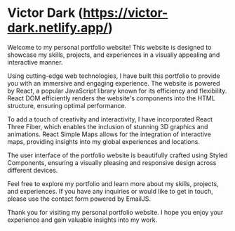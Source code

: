 # Victor Dark (https://victor-dark.netlify.app/)

Welcome to my personal portfolio website! This website is designed to showcase my skills, projects, and experiences in a visually appealing and interactive manner. 

Using cutting-edge web technologies, I have built this portfolio to provide you with an immersive and engaging experience. The website is powered by React, a popular JavaScript library known for its efficiency and flexibility. React DOM efficiently renders the website's components into the HTML structure, ensuring optimal performance.

To add a touch of creativity and interactivity, I have incorporated React Three Fiber, which enables the inclusion of stunning 3D graphics and animations. React Simple Maps allows for the integration of interactive maps, providing insights into my global experiences and locations.

The user interface of the portfolio website is beautifully crafted using Styled Components, ensuring a visually pleasing and responsive design across different devices.

Feel free to explore my portfolio and learn more about my skills, projects, and experiences. If you have any inquiries or would like to get in touch, please use the contact form powered by EmailJS.

Thank you for visiting my personal portfolio website. I hope you enjoy your experience and gain valuable insights into my work.
